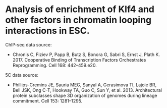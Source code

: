 # Analysis of enrichment of Klf4 and other factors in chromatin looping interactions in ESC.  

ChIP-seq data source:
- Chronis C, Fiziev P, Papp B, Butz S, Bonora G, Sabri S, Ernst J, Plath K. 2017. Cooperative Binding of Transcription Factors Orchestrates Reprogramming. Cell 168: 442–459.e20.

5C data source:
- Phillips-Cremins JE, Sauria MEG, Sanyal A, Gerasimova TI, Lajoie BR, Bell JSK, Ong C-T, Hookway TA, Guo C, Sun Y, et al. 2013. Architectural protein subclasses shape 3D organization of genomes during lineage commitment. Cell 153: 1281–1295.
